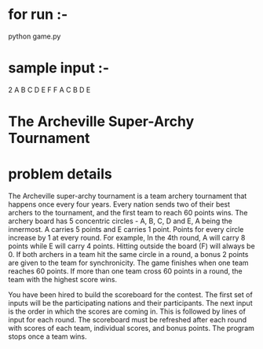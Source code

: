 

# for run :- 
python game.py

# sample input :- 
2
A
B
C
D
E
F
F
A
C
B
D
E


# The Archeville Super-Archy Tournament

# problem details 

The Archeville super-archy tournament is a team archery tournament that happens once every four years. Every nation sends two of their best archers to the tournament, and the first team to reach 60 points wins. 
The archery board has 5 concentric circles - A, B, C, D and E, A being the innermost. A carries 5 points and E carries 1 point. 
Points for every circle increase by 1 at every round. For example, In the 4th round, A will carry 8 points while E will carry 4 points. Hitting outside the board (F) will always be 0. 
If both archers in a team hit the same circle in a round, a bonus 2 points are given to the team for synchronicity. 
The game finishes when one team reaches 60 points. 
If more than one team cross 60 points in a round, the team with the highest score wins. 

You have been hired to build the scoreboard for the contest. The first set of inputs will be the participating nations and their participants. The next input is the order in which the scores are coming in. This is followed by lines of input for each round. The scoreboard must be refreshed after each round with scores of each team, individual scores, and bonus points. The program stops once a team wins. 

